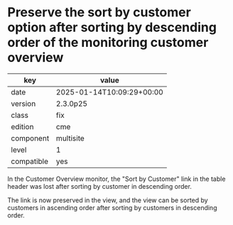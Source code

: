 [//]: # (werk v2)
# Preserve the sort by customer option after sorting by descending order of the monitoring customer overview

key        | value
---------- | ---
date       | 2025-01-14T10:09:29+00:00
version    | 2.3.0p25
class      | fix
edition    | cme
component  | multisite
level      | 1
compatible | yes

In the Customer Overview monitor, the "Sort by Customer" link in the table header was lost after sorting by customer in descending order.

The link is now preserved in the view, and the view can be sorted by customers in ascending order after sorting by customers in descending order.
